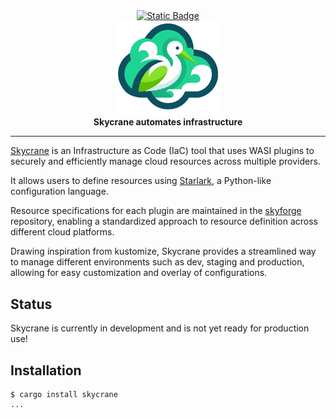 <div align="center">
    <a href="https://docs.skycrane.io">
        <img src="https://img.shields.io/badge/web-docs-blue" alt="Static Badge"/>
    </a>
</div>
<div align="center">
  <img src="assets/images/skycrane.svg" width="160" alt="skycrane">
</div>
<div align="center">
  <strong>Skycrane automates infrastructure</strong>
</div>

---

[Skycrane](https://skycrane.io) is an Infrastructure as Code (IaC) tool that uses WASI
plugins to securely and efficiently manage cloud resources across multiple providers.  

It allows users to define resources using
[Starlark](https://github.com/bazelbuild/starlark), a Python-like configuration language.

Resource specifications for each plugin are maintained in the
[skyforge](https://github.com/cloudflavor/skyforge) repository, enabling a standardized
approach to resource definition across different cloud platforms.  

Drawing inspiration from kustomize, Skycrane provides a streamlined way to manage
different environments such as dev, staging and production, allowing for easy
customization and overlay of configurations.  

## Status

Skycrane is currently in development and is not yet ready for production use!

## Installation

```shell
$ cargo install skycrane
...
```
